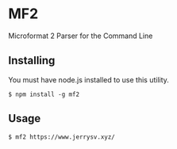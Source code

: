 # MF2

Microformat 2 Parser for the Command Line

## Installing

You must have node.js installed to use this utility.

```
$ npm install -g mf2
```

## Usage

```
$ mf2 https://www.jerrysv.xyz/
```
